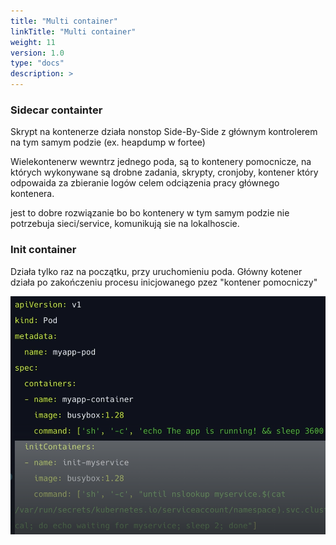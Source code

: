 ```yaml
---
title: "Multi container"
linkTitle: "Multi container"
weight: 11
version: 1.0
type: "docs"
description: >
---
```


### Sidecar containter ###
Skrypt na kontenerze działa nonstop Side-By-Side z głównym kontrolerem na tym samym podzie (ex. heapdump w fortee)

Wielekontenerw wewntrz jednego poda, są to kontenery pomocnicze, na których wykonywane są drobne zadania, skrypty, cronjoby, kontener który odpowaida za zbieranie logów celem odciązenia pracy głównego kontenera.

jest to dobre rozwiązanie bo bo kontenery w tym samym podzie nie potrzebuja sieci/service, komunikują sie na lokalhoscie.



### Init container ###
Działa tylko raz na początku, przy uruchomieniu poda. Główny kotener działa po zakończeniu procesu inicjowanego pzez "kontener pomocniczy"

![alt text](image.png)